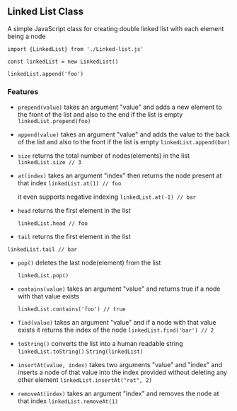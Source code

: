 ## Linked List Class 

A simple JavaScript class for creating double linked list with each element being a node

`import {LinkedList} from './Linked-list.js'`

`const linkedList = new LinkedList()`

`linkedList.append('foo')`

### Features

- `prepend(value)` takes an argument "value" and adds a new element to the front of the list and also to the end if the list is empty
  `linkedList.prepend(foo)`
  
- `append(value)` takes an argument "value" and adds the value to the back of the list and also to the front if the list is empty
  `linkedList.append(bar)`
  
- `size` returns the total number of nodes(elements) in the list
  `linkedList.size // 3`
  
- `at(index)` takes an argument "index" then returns the node present at that index
  `linkedList.at(1) // foo `

  it even supports negative indexing
  `linkedList.at(-1) // bar `
  
- `head` returns the first element in the list

  `linkedList.head // foo`

- `tail` returns the first element in the list

`linkedList.tail // bar`

- `pop()` deletes the last node(element) from the list

  `linkedList.pop()`

- `contains(value)` takes an argument "value" and returns true if a node with that value exists

   `linkedList.contains('foo') // true`

- `find(value)` takes an argument "value" and if a node with that value exists it returns the index of the node
  `linkedList.find('bar') // 2`

- `toString()` converts the list into a human readable string
  `linkedList.toString()`
  `String(linkedList)`

- `insertAt(value, index)` takes two arguments "value" and "index" and inserts a node of that value into the index provided without deleting any other element
  `linkedList.insertAt("rat", 2)`

- `removeAt(index)` takes an argument "index" and removes the node at that index
  `linkedList.removeAt(1)`
  

